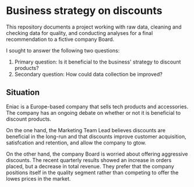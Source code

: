 # Business strategy on discounts
This repository documents a project working with raw data, cleaning and checking data for quality, and conducting analyses for a final recommendation to a fictive company Board.  

I sought to answer the following two questions:

1. Primary question: Is it beneficial to the business' strategy to discount products?
2. Secondary question: How could data collection be improved?

## Situation
Eniac is a Europe-based company that sells tech products and accessories.  The company has an ongoing debate on whether or not it is beneficial to discount products.

On the one hand, the Marketing Team Lead believes discounts are beneficial in the long-run and that discounts improve customer acquisition, satisfcation and retention, and allow the company to gtow.

On the other hand, the company Board is worried about offering aggressive discounts.  The recent quarterly results showed an increase in orders placed, but a decrease in total revenue.  They prefer that the company positions itself in the quality segment rather than competing to offer the lowes prices in the market.

